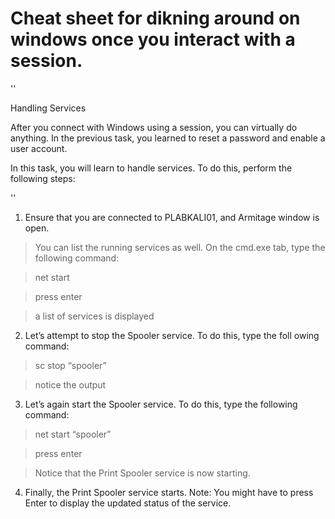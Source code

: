  # Cheat sheet for dikning around on windows once you interact with a session.


''

Handling Services

After you connect with Windows using a session, you can virtually do anything. In the previous task, you learned to reset a password and enable a user account.

In this task, you will learn to handle services. To do this, perform the following steps:

''

1. Ensure that you are connected to PLABKALI01, and Armitage window is open.

> You can list the running services as well. On the cmd.exe tab, type the following command:

> net start

> press enter

> a list of services is displayed

2. Let’s attempt to stop the Spooler service. To do this, type the foll   owing command:

> sc stop “spooler”

> notice the output

3. Let’s again start the Spooler service. To do this, type the following command:

> net start “spooler”

> press enter

> Notice that the Print Spooler service is now starting.

4. Finally, the Print Spooler service starts.
Note: You might have to press Enter to display the updated status of the service.






























